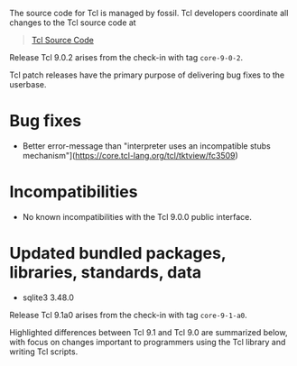 
The source code for Tcl is managed by fossil.  Tcl developers coordinate all
changes to the Tcl source code at

> [Tcl Source Code](https://core.tcl-lang.org/tcl/timeline)

Release Tcl 9.0.2 arises from the check-in with tag `core-9-0-2`.

Tcl patch releases have the primary purpose of delivering bug fixes
to the userbase.

# Bug fixes
 - Better error-message than "interpreter uses an incompatible stubs mechanism"](https://core.tcl-lang.org/tcl/tktview/fc3509)

# Incompatibilities
 - No known incompatibilities with the Tcl 9.0.0 public interface.

# Updated bundled packages, libraries, standards, data
 - sqlite3 3.48.0

Release Tcl 9.1a0 arises from the check-in with tag `core-9-1-a0`.

Highlighted differences between Tcl 9.1 and Tcl 9.0 are summarized below,
with focus on changes important to programmers using the Tcl library and
writing Tcl scripts.



